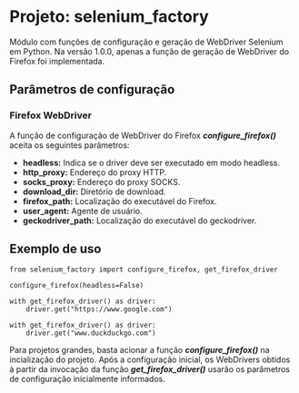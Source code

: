 # Projeto: selenium_factory

Módulo com funções de configuração e geração de WebDriver Selenium em Python. Na versão 1.0.0, apenas a função de geração de WebDriver do Firefox foi implementada.

## Parâmetros de configuração

### Firefox WebDriver

A função de configuração de WebDriver do Firefox ***configure_firefox()*** aceita os seguintes parâmetros:

- **headless:** Indica se o driver deve ser executado em modo headless.
- **http_proxy:** Endereço do proxy HTTP.
- **socks_proxy:** Endereço do proxy SOCKS.
- **download_dir:** Diretório de download.
- **firefox_path:** Localização do executável do Firefox.
- **user_agent:** Agente de usuário.
- **geckodriver_path:** Localização do executável do geckodriver.

## Exemplo de uso

```
from selenium_factory import configure_firefox, get_firefox_driver

configure_firefox(headless=False)

with get_firefox_driver() as driver:
    driver.get("https://www.google.com")

with get_firefox_driver() as driver:
    driver.get("www.duckduckgo.com")
```

Para projetos grandes, basta acionar a função ***configure_firefox()*** na incialização do projeto. Após a configuração inicial, os WebDrivers obtidos à partir da invocação da função ***get_firefox_driver()*** usarão os parâmetros de configuração inicialmente informados.